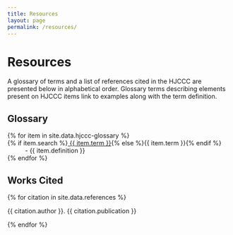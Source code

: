 ```yaml
---
title: Resources
layout: page
permalink: /resources/
---
```


# Resources

A glossary of terms and a list of references cited in the HJCCC are presented below in alphabetical order.
Glossary terms describing elements present on HJCCC items link to examples along with the term definition. 

## Glossary

<dl>
    {% for item in site.data.hjccc-glossary %}
    <dt>{% if item.search %}<a href="{{ '/resources/' | append: item.slug | append: '.html' | relative_url }}">
    {{ item.term }}</a>{% else %}{{ item.term }}{% endif %}</dt>
    <dd>- {{ item.definition }}</dd>
    {% endfor %}
</dl>

## Works Cited

{% for citation in site.data.references %}
<p class="hangingindent">{{ citation.author }}. {{ citation.publication }}</p>
{% endfor %}
